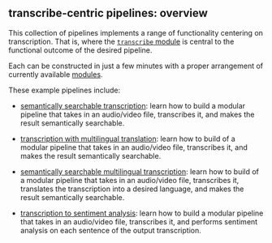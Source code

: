 ## transcribe-centric pipelines: overview

This collection of pipelines implements a range of functionality centering on transcription.  That is, where the [`transcribe` module](modules/transcribe.md) is central to the functional outcome of the desired pipeline.

Each can be constructed in just a few minutes with a proper arrangement of currently available [modules](/modules/overview.md).

These example pipelines include:

- [semantically searchable transcription](examples/transcribe/transcribe-semantic.md): learn how to build a modular pipeline that takes in an audio/video file, transcribes it, and makes the result semantically searchable.

- [transcription with multilingual translation](examples/transcribe/transcribe-multilingual.md): learn how to build of a modular pipeline that takes in an audio/video file, transcribes it, and makes the result semantically searchable.

- [semantically searchable multilingual transcription](examples/transcribe/transcribe-multilingual-semantic.md): learn how to build of a modular pipeline that takes in an audio/video file, transcribes it, translates the transcription into a desired language, and makes the result semantically searchable.

- [transcription to sentiment analysis](examples/transcribe/transcribe-sentiment.md): learn how to build a modular pipeline that takes in an audio/video file, transcribes it, and performs sentiment analysis on each sentence of the output transcription.


